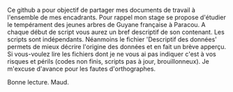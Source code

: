 Ce github a pour objectif de partager mes documents de travail à l'ensemble de mes encadrants. 
Pour rappel mon stage se propose d'étudier le tempérament des jeunes arbres de Guyane française à Paracou.
A chaque début de script vous aurez un bref descriptif de son contenant. 
Les scripts sont indépendants. Néanmoins le fichier 'Descriptif des données' permets de mieux décrire l'origine des données et en fait un brève apperçu.
Si vous-voulez lire les fichiers dont je ne vous ai pas indiquer c'est à vos risques et périls (codes non finis, scripts pas à jour, brouillonneux).
Je m'excuse d'avance pour les fautes d'orthographes.


Bonne lecture.
Maud.
